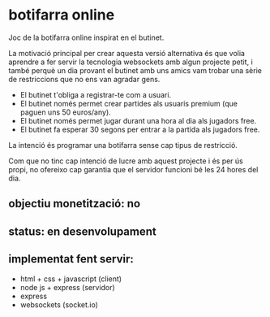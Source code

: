 # botifarra online
Joc de la botifarra online inspirat en el butinet.

La motivació principal per crear aquesta versió alternativa és que volia
aprendre a fer servir la tecnologia websockets
amb algun projecte petit, i també perquè un dia provant el butinet amb uns
amics vam trobar una sèrie de
restriccions que no ens van agradar gens.

- El butinet t'obliga a registrar-te com a usuari.
- El butinet només permet crear partides als usuaris premium (que paguen uns 50
euros/any).
- El butinet només permet jugar durant una hora al dia als jugadors free.
- El butinet fa esperar 30 segons per entrar a la partida als jugadors free.

La intenció és programar una botifarra sense cap tipus de restricció.

Com que no tinc cap intenció de lucre amb aquest projecte i és per ús propi, no
ofereixo cap garantia que el servidor funcioni bé les 24 hores del dia.

## objectiu monetització: no
## status: en desenvolupament
## implementat fent servir:
- html + css + javascript (client)
- node js + express (servidor)
- express
- websockets (socket.io)
